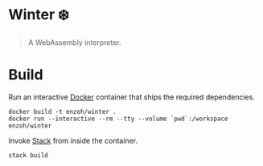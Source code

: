 # Winter ❄️

> A WebAssembly interpreter.

# Build
Run an interactive [Docker](https://www.docker.com) container that ships the required dependencies.
```
docker build -t enzoh/winter .
docker run --interactive --rm --tty --volume `pwd`:/workspace enzoh/winter
```
Invoke [Stack](https://haskellstack.org) from inside the container.
```
stack build
```
